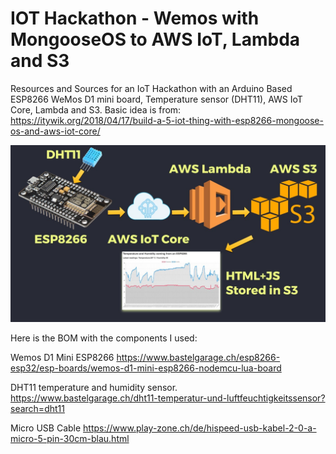 # IOT Hackathon - Wemos with MongooseOS to AWS IoT, Lambda and S3

Resources and Sources for an IoT Hackathon with an Arduino Based ESP8266 WeMos D1 mini board, Temperature sensor (DHT11), AWS IoT Core, Lambda and S3.
Basic idea is from: https://itywik.org/2018/04/17/build-a-5-iot-thing-with-esp8266-mongoose-os-and-aws-iot-core/

![alt text](https://github.com/cschnidr/iot-hackathon-v2/blob/master/images/Architecture-1.jpg "High-Level Overview IoT Hackathon")


Here is the BOM with the components I used:

Wemos D1 Mini ESP8266
https://www.bastelgarage.ch/esp8266-esp32/esp-boards/wemos-d1-mini-esp8266-nodemcu-lua-board

DHT11 temperature and humidity sensor.
https://www.bastelgarage.ch/dht11-temperatur-und-luftfeuchtigkeitssensor?search=dht11

Micro USB Cable
https://www.play-zone.ch/de/hispeed-usb-kabel-2-0-a-micro-5-pin-30cm-blau.html



